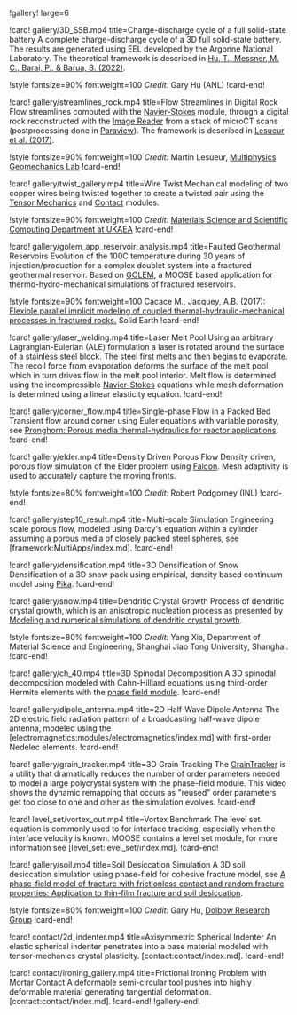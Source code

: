!gallery! large=6

!card! gallery/3D_SSB.mp4 title=Charge-discharge cycle of a full solid-state battery
A complete charge-discharge cycle of a 3D full solid-state battery. The results are generated using EEL developed by the Argonne National Laboratory. The theoretical framework is described in [Hu, T., Messner, M. C., Barai, P., & Barua, B. (2022)](https://doi.org/10.2172/1891097).

!style fontsize=90% fontweight=100
*Credit:*  Gary Hu (ANL)
!card-end!

!card! gallery/streamlines_rock.mp4 title=Flow Streamlines in Digital Rock
Flow streamlines computed with the [Navier-Stokes](navier_stokes:modules/navier_stokes/index.md) module, through a digital rock reconstructed with the [Image Reader](framework:source/functions/ImageFunction.md) from a stack of microCT scans (postprocessing done in [Paraview](https://www.paraview.org/)). The framework is described in [Lesueur et al. (2017)](http://doi.org/10.1016/j.gete.2017.08.001).

!style fontsize=90% fontweight=100
*Credit:*  Martin Lesueur, [Multiphysics Geomechanics Lab](https://mglab.pratt.duke.edu/)
!card-end!

!card! gallery/twist_gallery.mp4 title=Wire Twist
Mechanical modeling of two copper wires being twisted together to create a twisted pair
using the [Tensor Mechanics](tensor_mechanics:modules/tensor_mechanics/index.md) and [Contact](contact:modules/contact/index.md) modules.

!style fontsize=90% fontweight=100
*Credit:*  [Materials Science and Scientific Computing Department at UKAEA](https://ccfe.ukaea.uk/research/)
!card-end!

!card! gallery/golem_app_reservoir_analysis.mp4 title=Faulted Geothermal Reservoirs
Evolution of the 100C temperature during 30 years of injection/production for a complex doublet
system into a fractured geothermal reservoir. Based on [GOLEM](https://github.com/ajacquey/golem),
a MOOSE based application for thermo-hydro-mechanical simulations of fractured reservoirs.

!style fontsize=90% fontweight=100
Cacace M., Jacquey, A.B. (2017): [Flexible parallel implicit modeling of coupled thermal-hydraulic-mechanical processes in fractured rocks.](https://www.solid-earth.net/8/921/2017/) Solid Earth
!card-end!

!card! gallery/laser_welding.mp4 title=Laser Melt Pool
Using an arbitrary Lagrangian-Eulerian (ALE) formulation a laser is rotated around the surface of a stainless
steel block. The steel first melts and then begins to evaporate. The recoil force from evaporation
deforms the surface of the melt pool which in turn drives flow in the melt pool interior. Melt flow
is determined using the incompressible [Navier-Stokes](navier_stokes:modules/navier_stokes/index.md) equations
while mesh deformation is determined using a linear elasticity equation.
!card-end!

!card! gallery/corner_flow.mp4 title=Single-phase Flow in a Packed Bed
Transient flow around corner using Euler equations with variable porosity,
see [Pronghorn: Porous media thermal-hydraulics for reactor applications](https://escholarship.org/uc/item/61k9r05w).
!card-end!

!card! gallery/elder.mp4 title=Density Driven Porous Flow
Density driven, porous flow simulation of the Elder problem using [Falcon](https://github.com/idaholab/falcon).  Mesh adaptivity is used to accurately capture the moving fronts.

!style fontsize=80% fontweight=100
*Credit:* Robert Podgorney (INL)
!card-end!

!card! gallery/step10_result.mp4 title=Multi-scale Simulation
Engineering scale porous flow, modeled using Darcy's equation within a cylinder assuming a porous
media of closely packed steel spheres, see [framework:MultiApps/index.md].
!card-end!

!card! gallery/densification.mp4 title=3D Densification of Snow
Densification of a 3D snow pack using empirical, density based continuum model using [Pika](https://github.com/idaholab/pika).
!card-end!

!card! gallery/snow.mp4 title=Dendritic Crystal Growth
Process of dendritic crystal growth, which is an anisotropic nucleation process as presented by
[Modeling and numerical simulations of dendritic crystal growth](https://www.sciencedirect.com/science/article/pii/016727899390120P).

!style fontsize=80% fontweight=100
*Credit:* Yang Xia, Department of Material Science and Engineering,
Shanghai Jiao Tong University, Shanghai.
!card-end!

!card! gallery/ch_40.mp4 title=3D Spinodal Decomposition
A 3D spinodal decomposition modeled with Cahn-Hilliard equations using third-order Hermite elements with
the [phase field module](phase_field:modules/phase_field/index.md).
!card-end!

!card! gallery/dipole_antenna.mp4 title=2D Half-Wave Dipole Antenna
The 2D electric field radiation pattern of a broadcasting half-wave dipole antenna, modeled using
the [electromagnetics:modules/electromagnetics/index.md] with first-order Nedelec elements.
!card-end!

!card! gallery/grain_tracker.mp4 title=3D Grain Tracking
The [GrainTracker](phase_field:GrainTracker.md) is a utility that dramatically reduces the number of order
parameters needed to model a large polycrystal system with the phase-field module. This video shows
the dynamic remapping that occurs as "reused" order parameters get too close to one and other as the
simulation evolves.
!card-end!

!card! level_set/vortex_out.mp4 title=Vortex Benchmark
The level set equation is commonly used to for interface tracking, especially when the interface
velocity is known. MOOSE contains a level set module, for more information see [level_set:level_set/index.md].
!card-end!

!card! gallery/soil.mp4 title=Soil Desiccation Simulation
A 3D soil desiccation simulation using phase-field for cohesive fracture model, see
[A phase-field model of fracture with frictionless contact and random fracture properties: Application to thin-film fracture and soil desiccation](https://doi.org/10.1016/j.cma.2020.113106).

!style fontsize=80% fontweight=100
*Credit:* Gary Hu, [Dolbow Research Group](http://dolbow.pratt.duke.edu/)
!card-end!

!card! contact/2d_indenter.mp4 title=Axisymmetric Spherical Indenter
An elastic spherical indenter penetrates into a base material modeled with tensor-mechanics crystal plasticity.
[contact:contact/index.md].
!card-end!

!card! contact/ironing_gallery.mp4 title=Frictional Ironing Problem with Mortar Contact
A deformable semi-circular tool pushes into highly deformable material generating tangential deformation.
[contact:contact/index.md].
!card-end!
!gallery-end!
